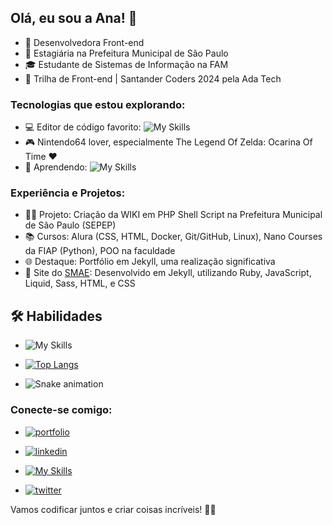## Olá, eu sou a Ana! 👋

- 🚀 Desenvolvedora Front-end
- 🏢 Estagiária na Prefeitura Municipal de São Paulo
- 🎓 Estudante de Sistemas de Informação na FAM
- 🌟 Trilha de Front-end | Santander Coders 2024 pela Ada Tech

### Tecnologias que estou explorando:
- 💻 Editor de código favorito: ![My Skills](https://skillicons.dev/icons?i=vscode)
- 🎮 Nintendo64 lover, especialmente The Legend Of Zelda: Ocarina Of Time ♥
- 🚀 Aprendendo: ![My Skills](https://skillicons.dev/icons?i=js,vue,ts)

### Experiência e Projetos:
- 👩‍💻 Projeto: Criação da WIKI em PHP Shell Script na Prefeitura Municipal de São Paulo (SEPEP)
- 📚 Cursos: Alura (CSS, HTML, Docker, Git/GitHub, Linux), Nano Courses da FIAP (Python), POO na faculdade
- 🌐 Destaque: Portfólio em Jekyll, uma realização significativa
- 🚀 Site do [SMAE](https://smae.prefeitura.sp.gov.br/): Desenvolvido em Jekyll, utilizando Ruby, JavaScript, Liquid, Sass, HTML, e CSS
  
## 🛠 Habilidades
- ![My Skills](https://skillicons.dev/icons?i=html,css,js,docker,git,github,py,ruby,figma,linux,r,)

- [![Top Langs](https://github-readme-stats.vercel.app/api/top-langs/?username=Ana-CAS-Machado&layout=compact)](https://github.com/Ana-CAS-Machado/github-readme-stats)


- ![Snake animation](https://github.com/Ana-CAS-Machado/Ana-CAS-Machado/blob/output/github-contribution-grid-snake.svg)

### Conecte-se comigo:
- [![portfolio](https://img.shields.io/badge/my_portfolio-000?style=for-the-badge&logo=ko-fi&logoColor=white)](https://ana-cas-machado.github.io/)
  
- [![linkedin](https://img.shields.io/badge/linkedin-0A66C2?style=for-the-badge&logo=linkedin&logoColor=white)](https://www.linkedin.com/in/ana-carolina-alves-da-silva-machado-a17244112/)

- [![My Skills](https://skillicons.dev/icons?i=discord)](anna179)
  
- [![twitter](https://img.shields.io/badge/twitter-1DA1F2?style=for-the-badge&logo=twitter&logoColor=white)](https://twitter.com/Anna_Auditore)

Vamos codificar juntos e criar coisas incríveis! 🚀✨
